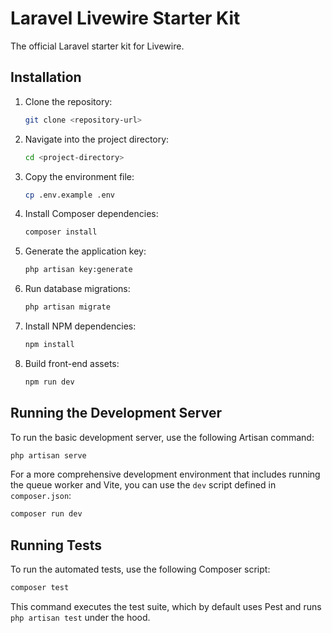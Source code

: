 # Laravel Livewire Starter Kit

The official Laravel starter kit for Livewire.

## Installation

1. Clone the repository:
   ```bash
   git clone <repository-url>
   ```
2. Navigate into the project directory:
   ```bash
   cd <project-directory>
   ```
3. Copy the environment file:
   ```bash
   cp .env.example .env
   ```
4. Install Composer dependencies:
   ```bash
   composer install
   ```
5. Generate the application key:
   ```bash
   php artisan key:generate
   ```
6. Run database migrations:
   ```bash
   php artisan migrate
   ```
7. Install NPM dependencies:
   ```bash
   npm install
   ```
8. Build front-end assets:
   ```bash
   npm run dev
   ```

## Running the Development Server

To run the basic development server, use the following Artisan command:

```bash
php artisan serve
```

For a more comprehensive development environment that includes running the queue worker and Vite, you can use the `dev` script defined in `composer.json`:

```bash
composer run dev
```

## Running Tests

To run the automated tests, use the following Composer script:

```bash
composer test
```

This command executes the test suite, which by default uses Pest and runs `php artisan test` under the hood.
